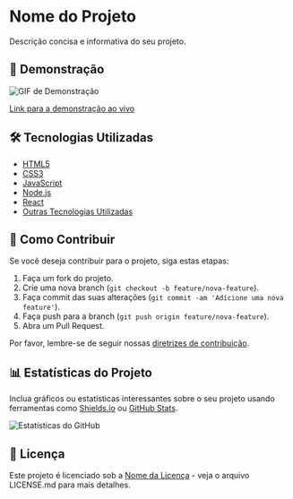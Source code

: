 # Nome do Projeto

Descrição concisa e informativa do seu projeto.

## 🚀 Demonstração

![GIF de Demonstração](link-para-gif-ou-imagem.gif)

[Link para a demonstração ao vivo](link-para-a-demonstracao)

## 🛠 Tecnologias Utilizadas

- [HTML5](https://developer.mozilla.org/en-US/docs/Web/HTML)
- [CSS3](https://developer.mozilla.org/en-US/docs/Web/CSS)
- [JavaScript](https://developer.mozilla.org/en-US/docs/Web/JavaScript)
- [Node.js](https://nodejs.org/)
- [React](https://reactjs.org/)
- [Outras Tecnologias Utilizadas](#)

## 🤝 Como Contribuir

Se você deseja contribuir para o projeto, siga estas etapas:

1. Faça um fork do projeto.
2. Crie uma nova branch (`git checkout -b feature/nova-feature`).
3. Faça commit das suas alterações (`git commit -am 'Adicione uma nova feature'`).
4. Faça push para a branch (`git push origin feature/nova-feature`).
5. Abra um Pull Request.

Por favor, lembre-se de seguir nossas [diretrizes de contribuição](CONTRIBUTING.md).

## 📊 Estatísticas do Projeto

Inclua gráficos ou estatísticas interessantes sobre o seu projeto usando ferramentas como [Shields.io](https://shields.io/) ou [GitHub Stats](https://github.com/anuraghazra/github-readme-stats).

![Estatísticas do GitHub](https://github-readme-stats.vercel.app/api?username=seu-nome-de-usuario&show_icons=true&theme=radical)

## 📝 Licença

Este projeto é licenciado sob a [Nome da Licença](LICENSE) - veja o arquivo LICENSE.md para mais detalhes.
